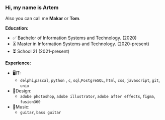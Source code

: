 ### Hi, my name is Artem
Also you can call me **Makar** or **Tom**.

**Education:**
- ✅ Bachelor of Information Systems and Technology. (2020)
- ⏳ Master in Information Systems and Technology. (2020-present)
- ⏳ School 21 (2021-present)

**Experience:**
- 🖥IT:
    - ```delphi```,```pascal```, ```python``` , ```c```, ```sql```,```PostgreSQL```, ```html```, ```css```, ```javascript```, ```git```, ```unix```
- 🎨Design:
    - ```adobe photoshop```, ```adobe illustrator```, ```adobe after effects```, ```figma```, ```fusion360```
- 🎸Music:
    - ```guitar```, ```bass guitar```
